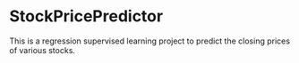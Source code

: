 # StockPricePredictor
This is a regression supervised learning project to predict the closing prices of various stocks.
